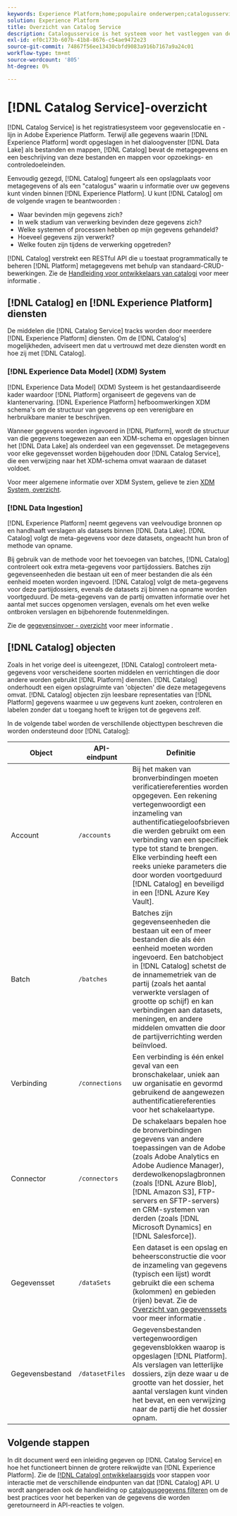 ```yaml
---
keywords: Experience Platform;home;populaire onderwerpen;catalogusservice;catalogus;Catalogusservice;gegevenslocatie;Gegevenslocatie;Gegevensbeheer;Lineage;Lijn;Catalogus;Gegevensset inschakelen
solution: Experience Platform
title: Overzicht van Catalog Service
description: Catalogusservice is het systeem voor het vastleggen van de locatie van gegevens en de verbinding in Adobe Experience Platform. Terwijl alle gegevens die in Experience Platform worden opgenomen in het meer van Gegevens als dossiers en folders worden opgeslagen, houdt de Catalogus de meta-gegevens en de beschrijving van die dossiers en folders voor raadpleging en controledoeleinden.
exl-id: ef0c173b-607b-41b8-8676-c54ae9472e23
source-git-commit: 74867f56ee13430cbfd9083a916b7167a9a24c01
workflow-type: tm+mt
source-wordcount: '805'
ht-degree: 0%

---
```


# [!DNL Catalog Service]-overzicht

[!DNL Catalog Service] is het registratiesysteem voor gegevenslocatie en -lijn in Adobe Experience Platform. Terwijl alle gegevens waarin [!DNL Experience Platform] wordt opgeslagen in het dialoogvenster [!DNL Data Lake] als bestanden en mappen, [!DNL Catalog] bevat de metagegevens en een beschrijving van deze bestanden en mappen voor opzoekings- en controledoeleinden.

Eenvoudig gezegd, [!DNL Catalog] fungeert als een opslagplaats voor metagegevens of als een &quot;catalogus&quot; waarin u informatie over uw gegevens kunt vinden binnen [!DNL Experience Platform]. U kunt [!DNL Catalog] om de volgende vragen te beantwoorden :

* Waar bevinden mijn gegevens zich?
* In welk stadium van verwerking bevinden deze gegevens zich?
* Welke systemen of processen hebben op mijn gegevens gehandeld?
* Hoeveel gegevens zijn verwerkt?
* Welke fouten zijn tijdens de verwerking opgetreden?

[!DNL Catalog] verstrekt een RESTful API die u toestaat programmatically te beheren [!DNL Platform] metagegevens met behulp van standaard-CRUD-bewerkingen. Zie de [Handleiding voor ontwikkelaars van catalogi](api/getting-started.md) voor meer informatie .

## [!DNL Catalog] en [!DNL Experience Platform] diensten

De middelen die [!DNL Catalog Service] tracks worden door meerdere [!DNL Experience Platform] diensten. Om de [!DNL Catalog's] mogelijkheden, adviseert men dat u vertrouwd met deze diensten wordt en hoe zij met [!DNL Catalog].

### [!DNL Experience Data Model] (XDM) System

[!DNL Experience Data Model] (XDM) Systeem is het gestandaardiseerde kader waardoor [!DNL Platform] organiseert de gegevens van de klantenervaring. [!DNL Experience Platform] hefboomwerkingen XDM schema&#39;s om de structuur van gegevens op een verenigbare en herbruikbare manier te beschrijven.

Wanneer gegevens worden ingevoerd in [!DNL Platform], wordt de structuur van die gegevens toegewezen aan een XDM-schema en opgeslagen binnen het [!DNL Data Lake] als onderdeel van een gegevensset. De metagegevens voor elke gegevensset worden bijgehouden door [!DNL Catalog Service], die een verwijzing naar het XDM-schema omvat waaraan de dataset voldoet.

Voor meer algemene informatie over XDM System, gelieve te zien [XDM System, overzicht](../xdm/home.md).

### [!DNL Data Ingestion]

[!DNL Experience Platform] neemt gegevens van veelvoudige bronnen op en handhaaft verslagen als datasets binnen [!DNL Data Lake]. [!DNL Catalog] volgt de meta-gegevens voor deze datasets, ongeacht hun bron of methode van opname.

Bij gebruik van de methode voor het toevoegen van batches, [!DNL Catalog] controleert ook extra meta-gegevens voor partijdossiers. Batches zijn gegevenseenheden die bestaan uit een of meer bestanden die als één eenheid moeten worden ingevoerd. [!DNL Catalog] volgt de meta-gegevens voor deze partijdossiers, evenals de datasets zij binnen na opname worden voortgeduurd. De meta-gegevens van de partij omvatten informatie over het aantal met succes opgenomen verslagen, evenals om het even welke ontbroken verslagen en bijbehorende foutenmeldingen.

Zie de [gegevensinvoer - overzicht](../ingestion/home.md) voor meer informatie .

## [!DNL Catalog] objecten

Zoals in het vorige deel is uiteengezet, [!DNL Catalog] controleert meta-gegevens voor verscheidene soorten middelen en verrichtingen die door andere worden gebruikt [!DNL Platform] diensten. [!DNL Catalog] onderhoudt een eigen opslagruimte van &#39;objecten&#39; die deze metagegevens omvat. [!DNL Catalog] objecten zijn leesbare representaties van [!DNL Platform] gegevens waarmee u uw gegevens kunt zoeken, controleren en labelen zonder dat u toegang hoeft te krijgen tot de gegevens zelf.

In de volgende tabel worden de verschillende objecttypen beschreven die worden ondersteund door [!DNL Catalog]:

| Object | API-eindpunt | Definitie |
|---|---|---|
| Account | `/accounts` | Bij het maken van bronverbindingen moeten verificatiereferenties worden opgegeven. Een rekening vertegenwoordigt een inzameling van authentificatiegeloofsbrieven die werden gebruikt om een verbinding van een specifiek type tot stand te brengen. Elke verbinding heeft een reeks unieke parameters die door worden voortgeduurd [!DNL Catalog] en beveiligd in een [!DNL Azure Key Vault]. |
| Batch | `/batches` | Batches zijn gegevenseenheden die bestaan uit een of meer bestanden die als één eenheid moeten worden ingevoerd. Een batchobject in [!DNL Catalog] schetst de de innamemetriek van de partij (zoals het aantal verwerkte verslagen of grootte op schijf) en kan verbindingen aan datasets, meningen, en andere middelen omvatten die door de partijverrichting werden beïnvloed. |
| Verbinding | `/connections` | Een verbinding is één enkel geval van een bronschakelaar, uniek aan uw organisatie en gevormd gebruikend de aangewezen authentificatiereferenties voor het schakelaartype. |
| Connector | `/connectors` | De schakelaars bepalen hoe de bronverbindingen gegevens van andere toepassingen van de Adobe (zoals Adobe Analytics en Adobe Audience Manager), derdewolkenopslagbronnen (zoals [!DNL Azure Blob], [!DNL Amazon S3], FTP-servers en SFTP-servers) en CRM-systemen van derden (zoals [!DNL Microsoft Dynamics] en [!DNL Salesforce]). |
| Gegevensset | `/dataSets` | Een dataset is een opslag en beheersconstructie die voor de inzameling van gegevens (typisch een lijst) wordt gebruikt die een schema (kolommen) en gebieden (rijen) bevat. Zie de [Overzicht van gegevenssets](./datasets/overview.md) voor meer informatie . |
| Gegevensbestand | `/datasetFiles` | Gegevensbestanden vertegenwoordigen gegevensblokken waarop is opgeslagen [!DNL Platform]. Als verslagen van letterlijke dossiers, zijn deze waar u de grootte van het dossier, het aantal verslagen kunt vinden het bevat, en een verwijzing naar de partij die het dossier opnam. |

## Volgende stappen

In dit document werd een inleiding gegeven op [!DNL Catalog Service] en hoe het functioneert binnen de grotere reikwijdte van [!DNL Experience Platform]. Zie de [[!DNL Catalog] ontwikkelaarsgids](api/getting-started.md) voor stappen voor interactie met de verschillende eindpunten van dat [!DNL Catalog] API. U wordt aangeraden ook de handleiding op [catalogusgegevens filteren](api/filter-data.md) om de best practices voor het beperken van de gegevens die worden geretourneerd in API-reacties te volgen.
